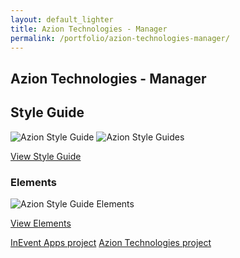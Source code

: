 ```yaml
---
layout: default_lighter
title: Azion Technologies - Manager
permalink: /portfolio/azion-technologies-manager/
---
```


<main id="main">
	<section class="content conteiner-half">
		<div class="conteiner">
			<h1>Azion Technologies - Manager</h1>
			<!-- <p>Founded in 2011, Azion leads the next-generation of CDN services, providing outstanding performance, -->
			<!-- unique integrated security and advanced analytics. Powered by the Azion Real Time Platform, -->
			<!-- their global high performance network employs exceptional edge-computing and in-memory technologies, -->
			<!-- delivering a comprehensive and powerful set of solutions, including Web Performance, Media Acceleration, Live Streaming, Security and more.</p> -->
		</div>
	</section>
	<section class="content">
		<div class="conteiner">
			<h2>Style Guide</h2>
			<!-- <p><strong>Roles:</strong> Front-End (Responsive Website), Style Guide, UX Design and UI Design.</p> -->
			<!-- <p>This responsive style guide was developed the Google framework <a href="https://developers.google.com/web/tools/starter-kit/" target="_blank">Web Starter Kit</a> (SASS/SMACSS/Atomic design/JS/GULP).</p> -->
			<!-- <h3>Screens</h3> -->
			<div class="box alt">
				<div class="row 50% uniform">
					<img class="lazy" data-src="{{ site.url }}images/Azion-Style-Guide-1.jpg" alt="Azion Style Guide" />
					<img class="lazy" data-src="{{ site.url }}images/Azion-Style-Guide-2.jpg" alt="Azion Style Guide" />s
				</div>
			</div>
			<p><a href="{{ site.url }}pdfs/AzionStyleGuide-Website.pdf" target="_blank" class="button special">View Style Guide</a></p>
			<h3>Elements</h3>
			<div class="box alt">
				<div class="row 50% uniform">
					<div class="12u$"><span class="image fit"><img src="{{ site.url }}images/Azion-Style-Guide-3.jpg" alt="Azion Style Guide Elements" /></span></div>
				</div>
			</div>
			<p><a href="{{ site.url }}pdfs/AzionStyleGuide-Elements.pdf" target="_blank" class="button special">View Elements</a></p>
		</div>
	</section>
	<nav class="nav-footer">
		<a class="nav nav-footer-auxiliar" href="/portfolio/inevent/">InEvent Apps project</a>
		<a class="nav nav-footer-main" href="/portfolio/azion-technologies/">Azion Technologies project</a>
	</nav>
</main>